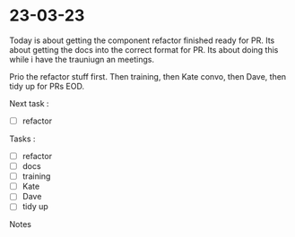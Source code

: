 # 23-03-23

Today is about getting the component refactor finished ready for PR.
Its about getting the docs into the correct format for PR.
Its about doing this while i have the trauniugn an meetings.

Prio the refactor stuff first.
Then training, then Kate convo, then Dave, then tidy up for PRs EOD.

Next task :
- [ ] refactor

Tasks :
- [ ] refactor
- [ ] docs
- [ ] training
- [ ] Kate
- [ ] Dave
- [ ] tidy up

Notes